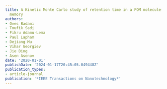 ```yaml
---
title: A Kinetic Monte Carlo study of retention time in a POM molecule-based flash
  memory
authors:
- Oves Badami
- Toufik Sadi
- Fikru Adamu-Lema
- Paul Lapham
- Dejiang Mu
- Vihar Georgiev
- Jie Ding
- Asen Asenov
date: '2020-01-01'
publishDate: '2024-01-17T20:45:05.049448Z'
publication_types:
- article-journal
publication: '*IEEE Transactions on Nanotechnology*'
---
```

